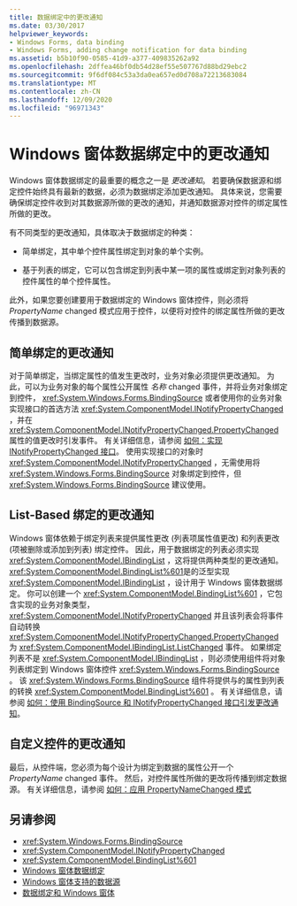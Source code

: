 ```yaml
---
title: 数据绑定中的更改通知
ms.date: 03/30/2017
helpviewer_keywords:
- Windows Forms, data binding
- Windows Forms, adding change notification for data binding
ms.assetid: b5b10f90-0585-41d9-a377-409835262a92
ms.openlocfilehash: 2dffea46bf0db54d28ef55e507767d88bd29ebc2
ms.sourcegitcommit: 9f6df084c53a3da0ea657ed0d708a72213683084
ms.translationtype: MT
ms.contentlocale: zh-CN
ms.lasthandoff: 12/09/2020
ms.locfileid: "96971343"
---
```

# <a name="change-notification-in-windows-forms-data-binding"></a>Windows 窗体数据绑定中的更改通知
Windows 窗体数据绑定的最重要的概念之一是 *更改通知*。 若要确保数据源和绑定控件始终具有最新的数据，必须为数据绑定添加更改通知。 具体来说，您需要确保绑定控件收到对其数据源所做的更改的通知，并通知数据源对控件的绑定属性所做的更改。  
  
 有不同类型的更改通知，具体取决于数据绑定的种类：  
  
- 简单绑定，其中单个控件属性绑定到对象的单个实例。  
  
- 基于列表的绑定，它可以包含绑定到列表中某一项的属性或绑定到对象列表的控件属性的单个控件属性。  
  
 此外，如果您要创建要用于数据绑定的 Windows 窗体控件，则必须将 *PropertyName* changed 模式应用于控件，以便将对控件的绑定属性所做的更改传播到数据源。  
  
## <a name="change-notification-for-simple-binding"></a>简单绑定的更改通知  
 对于简单绑定，当绑定属性的值发生更改时，业务对象必须提供更改通知。 为此，可以为业务对象的每个属性公开属性 *名称* changed 事件，并将业务对象绑定到控件， <xref:System.Windows.Forms.BindingSource> 或者使用你的业务对象实现接口的首选方法 <xref:System.ComponentModel.INotifyPropertyChanged> ，并在 <xref:System.ComponentModel.INotifyPropertyChanged.PropertyChanged> 属性的值更改时引发事件。 有关详细信息，请参阅 [如何：实现 INotifyPropertyChanged 接口](how-to-implement-the-inotifypropertychanged-interface.md)。 使用实现接口的对象时 <xref:System.ComponentModel.INotifyPropertyChanged> ，无需使用将 <xref:System.Windows.Forms.BindingSource> 对象绑定到控件，但 <xref:System.Windows.Forms.BindingSource> 建议使用。  
  
## <a name="change-notification-for-list-based-binding"></a>List-Based 绑定的更改通知  
 Windows 窗体依赖于绑定列表来提供属性更改 (列表项属性值更改) 和列表更改 (项被删除或添加到列表) 绑定控件。 因此，用于数据绑定的列表必须实现 <xref:System.ComponentModel.IBindingList> ，这将提供两种类型的更改通知。 <xref:System.ComponentModel.BindingList%601>是的泛型实现 <xref:System.ComponentModel.IBindingList> ，设计用于 Windows 窗体数据绑定。 你可以创建一个 <xref:System.ComponentModel.BindingList%601> ，它包含实现的业务对象类型， <xref:System.ComponentModel.INotifyPropertyChanged> 并且该列表会将事件自动转换 <xref:System.ComponentModel.INotifyPropertyChanged.PropertyChanged> 为 <xref:System.ComponentModel.IBindingList.ListChanged> 事件。 如果绑定列表不是 <xref:System.ComponentModel.IBindingList> ，则必须使用组件将对象列表绑定到 Windows 窗体控件 <xref:System.Windows.Forms.BindingSource> 。 该 <xref:System.Windows.Forms.BindingSource> 组件将提供与的属性到列表的转换 <xref:System.ComponentModel.BindingList%601> 。 有关详细信息，请参阅 [如何：使用 BindingSource 和 INotifyPropertyChanged 接口引发更改通知](./controls/raise-change-notifications--bindingsource.md)。  
  
## <a name="change-notification-for-custom-controls"></a>自定义控件的更改通知  
 最后，从控件端，您必须为每个设计为绑定到数据的属性公开一个 *PropertyName* changed 事件。 然后，对控件属性所做的更改将传播到绑定数据源。 有关详细信息，请参阅 [如何：应用 PropertyNameChanged 模式](how-to-apply-the-propertynamechanged-pattern.md)  
  
## <a name="see-also"></a>另请参阅

- <xref:System.Windows.Forms.BindingSource>
- <xref:System.ComponentModel.INotifyPropertyChanged>
- <xref:System.ComponentModel.BindingList%601>
- [Windows 窗体数据绑定](windows-forms-data-binding.md)
- [Windows 窗体支持的数据源](data-sources-supported-by-windows-forms.md)
- [数据绑定和 Windows 窗体](data-binding-and-windows-forms.md)
